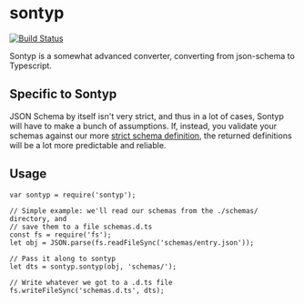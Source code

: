 # sontyp
[![Build Status](https://travis-ci.org/wendbv/sontyp.svg)](https://travis-ci.org/wendbv/sontyp)

Sontyp is a somewhat advanced converter, converting from json-schema to Typescript.

## Specific to Sontyp
JSON Schema by itself isn't very strict, and thus in a lot of cases, Sontyp
will have to make a bunch of assumptions. If, instead, you validate your
schemas against our more [strict schema definition][strict], the returned
definitions will be a lot more predictable and reliable.

## Usage
```
var sontyp = require('sontyp');

// Simple example: we'll read our schemas from the ./schemas/ directory, and
// save them to a file schemas.d.ts
const fs = require('fs');
let obj = JSON.parse(fs.readFileSync('schemas/entry.json'));

// Pass it along to sontyp
let dts = sontyp.sontyp(obj, 'schemas/');

// Write whatever we got to a .d.ts file
fs.writeFileSync('schemas.d.ts', dts);
```

[strict]: http://wendbv.github.io/sontyp/json-schema-strict.json
